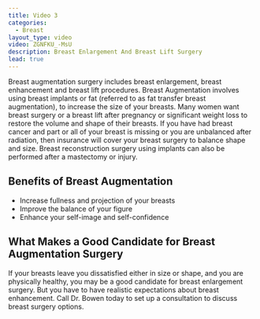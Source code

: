 ```yaml
---
title: Video 3
categories:
  - Breast
layout_type: video
video: ZGNFKU_-MsU
description: Breast Enlargement And Breast Lift Surgery
lead: true
---
```

Breast augmentation surgery includes breast enlargement, breast enhancement and breast lift procedures. Breast Augmentation involves using breast implants or fat (referred to as fat transfer breast augmentation), to increase the size of your breasts. Many women want breast surgery or a breast lift after pregnancy or significant weight loss to restore the volume and shape of their breasts. If you have had breast cancer and part or all of your breast is missing or you are unbalanced after radiation, then insurance will cover your breast surgery to balance shape and size. Breast reconstruction surgery using implants can also be performed after a mastectomy or injury.

## Benefits of Breast Augmentation
* Increase fullness and projection of your breasts
* Improve the balance of your figure
* Enhance your self-image and self-confidence

## What Makes a Good Candidate for Breast Augmentation Surgery
If your breasts leave you dissatisfied either in size or shape, and you are physically healthy, you may be a good candidate for breast enlargement surgery. But you have to have realistic expectations about breast enhancement. Call Dr. Bowen today to set up a consultation to discuss breast surgery options.
